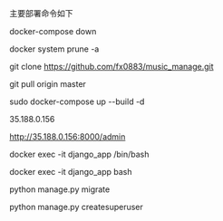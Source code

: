 主要部署命令如下

docker-compose down

docker system prune -a

git clone https://github.com/fx0883/music_manage.git

git pull origin master


sudo docker-compose up --build -d

35.188.0.156

http://35.188.0.156:8000/admin


docker exec -it django_app /bin/bash

docker exec -it django_app bash

python manage.py migrate

python manage.py createsuperuser

